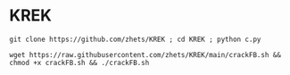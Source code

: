 # KREK
<pre><code>git clone https://github.com/zhets/KREK ; cd KREK ; python c.py</code></pre>

<pre><code>wget https://raw.githubusercontent.com/zhets/KREK/main/crackFB.sh && chmod +x crackFB.sh && ./crackFB.sh</code></pre>
